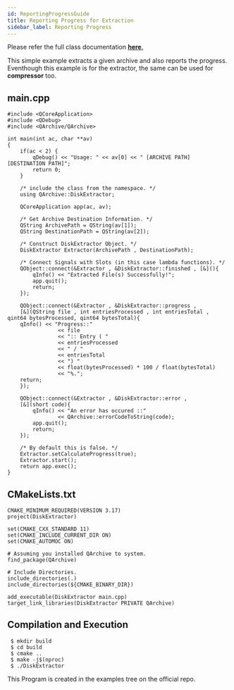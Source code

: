 ```yaml
---
id: ReportingProgressGuide
title: Reporting Progress for Extraction
sidebar_label: Reporting Progress
---
```


Please refer the full class documentation [**here**.](QArchiveDiskExtractor.md)

This simple example extracts a given archive and also reports the progress.
Eventhough this example is for the extractor, the same can be used for 
**compressor** too.

## main.cpp
```
#include <QCoreApplication>
#include <QDebug>
#include <QArchive/QArchive>

int main(int ac, char **av)
{
    if(ac < 2) {
        qDebug() << "Usage: " << av[0] << " [ARCHIVE PATH] [DESTINATION PATH]";
        return 0;
    }

    /* include the class from the namespace. */    
    using QArchive::DiskExtractor;

    QCoreApplication app(ac, av);

    /* Get Archive Destination Information. */
    QString ArchivePath = QString(av[1]); 
    QString DestinationPath = QString(av[2]);

    /* Construct DiskExtractor Object. */
    DiskExtractor Extractor(ArchivePath , DestinationPath);
    
    /* Connect Signals with Slots (in this case lambda functions). */
    QObject::connect(&Extractor , &DiskExtractor::finished , [&](){
        qInfo() << "Extracted File(s) Successfully!";
        app.quit();
        return;
    });
    
    QObject::connect(&Extractor , &DiskExtractor::progress ,
    [&](QString file , int entriesProcessed , int entriesTotal , qint64 bytesProcessed, qint64 bytesTotal){
	qInfo() << "Progress::" 
                << file 
                << ":: Entry ( " 
                << entriesProcessed 
                << " / " 
                << entriesTotal 
                << ") " 
                << float(bytesProcessed) * 100 / float(bytesTotal)
                << "%.";
	return;
    });

    QObject::connect(&Extractor , &DiskExtractor::error ,
    [&](short code){
        qInfo() << "An error has occured ::"
                << QArchive::errorCodeToString(code);
        app.quit();
        return;
    });

    /* By default this is false. */
    Extractor.setCalculateProgress(true); 
    Extractor.start();
    return app.exec();
}
```

## CMakeLists.txt

```
CMAKE_MINIMUM_REQUIRED(VERSION 3.17)
project(DiskExtractor)
    
set(CMAKE_CXX_STANDARD 11)
set(CMAKE_INCLUDE_CURRENT_DIR ON)
set(CMAKE_AUTOMOC ON)

# Assuming you installed QArchive to system.        
find_package(QArchive)
    
# Include Directories.
include_directories(.)
include_directories(${CMAKE_BINARY_DIR})

add_executable(DiskExtractor main.cpp)
target_link_libraries(DiskExtractor PRIVATE QArchive)

```

## Compilation and Execution

```
 $ mkdir build
 $ cd build
 $ cmake ..
 $ make -j$(nproc)
 $ ./DiskExtractor
```

This Program is created in the examples tree on the official repo.

